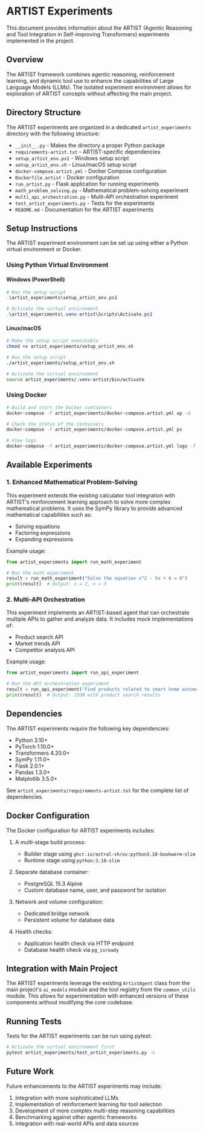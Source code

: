 # ARTIST Experiments

This document provides information about the ARTIST (Agentic Reasoning and Tool Integration in Self-improving Transformers) experiments implemented in the project.

## Overview

The ARTIST framework combines agentic reasoning, reinforcement learning, and dynamic tool use to enhance the capabilities of Large Language Models (LLMs). The isolated experiment environment allows for exploration of ARTIST concepts without affecting the main project.

## Directory Structure

The ARTIST experiments are organized in a dedicated `artist_experiments` directory with the following structure:

- `__init__.py` - Makes the directory a proper Python package
- `requirements-artist.txt` - ARTIST-specific dependencies
- `setup_artist_env.ps1` - Windows setup script
- `setup_artist_env.sh` - Linux/macOS setup script
- `docker-compose.artist.yml` - Docker Compose configuration
- `Dockerfile.artist` - Docker configuration
- `run_artist.py` - Flask application for running experiments
- `math_problem_solving.py` - Mathematical problem-solving experiment
- `multi_api_orchestration.py` - Multi-API orchestration experiment
- `test_artist_experiments.py` - Tests for the experiments
- `README.md` - Documentation for the ARTIST experiments

## Setup Instructions

The ARTIST experiment environment can be set up using either a Python virtual environment or Docker.

### Using Python Virtual Environment

#### Windows (PowerShell)

```powershell
# Run the setup script
.\artist_experiments\setup_artist_env.ps1

# Activate the virtual environment
.\artist_experiments\.venv-artist\Scripts\Activate.ps1
```

#### Linux/macOS

```bash
# Make the setup script executable
chmod +x artist_experiments/setup_artist_env.sh

# Run the setup script
./artist_experiments/setup_artist_env.sh

# Activate the virtual environment
source artist_experiments/.venv-artist/bin/activate
```

### Using Docker

```bash
# Build and start the Docker containers
docker-compose -f artist_experiments/docker-compose.artist.yml up -d

# Check the status of the containers
docker-compose -f artist_experiments/docker-compose.artist.yml ps

# View logs
docker-compose -f artist_experiments/docker-compose.artist.yml logs -f
```

## Available Experiments

### 1. Enhanced Mathematical Problem-Solving

This experiment extends the existing calculator tool integration with ARTIST's reinforcement learning approach to solve more complex mathematical problems. It uses the SymPy library to provide advanced mathematical capabilities such as:

- Solving equations
- Factoring expressions
- Expanding expressions

Example usage:

```python
from artist_experiments import run_math_experiment

# Run the math experiment
result = run_math_experiment("Solve the equation x^2 - 5x + 6 = 0")
print(result)  # Output: x = 2, x = 3
```

### 2. Multi-API Orchestration

This experiment implements an ARTIST-based agent that can orchestrate multiple APIs to gather and analyze data. It includes mock implementations of:

- Product search API
- Market trends API
- Competitor analysis API

Example usage:

```python
from artist_experiments import run_api_experiment

# Run the API orchestration experiment
result = run_api_experiment("Find products related to smart home automation")
print(result)  # Output: JSON with product search results
```

## Dependencies

The ARTIST experiments require the following key dependencies:

- Python 3.10+
- PyTorch 1.10.0+
- Transformers 4.20.0+
- SymPy 1.11.0+
- Flask 2.0.1+
- Pandas 1.3.0+
- Matplotlib 3.5.0+

See `artist_experiments/requirements-artist.txt` for the complete list of dependencies.

## Docker Configuration

The Docker configuration for ARTIST experiments includes:

1. A multi-stage build process:
   - Builder stage using `ghcr.io/astral-sh/uv:python3.10-bookworm-slim`
   - Runtime stage using `python:3.10-slim`

2. Separate database container:
   - PostgreSQL 15.3 Alpine
   - Custom database name, user, and password for isolation

3. Network and volume configuration:
   - Dedicated bridge network
   - Persistent volume for database data

4. Health checks:
   - Application health check via HTTP endpoint
   - Database health check via `pg_isready`

## Integration with Main Project

The ARTIST experiments leverage the existing `ArtistAgent` class from the main project's `ai_models` module and the tool registry from the `common_utils` module. This allows for experimentation with enhanced versions of these components without modifying the core codebase.

## Running Tests

Tests for the ARTIST experiments can be run using pytest:

```bash
# Activate the virtual environment first
pytest artist_experiments/test_artist_experiments.py -v
```

## Future Work

Future enhancements to the ARTIST experiments may include:

1. Integration with more sophisticated LLMs
2. Implementation of reinforcement learning for tool selection
3. Development of more complex multi-step reasoning capabilities
4. Benchmarking against other agentic frameworks
5. Integration with real-world APIs and data sources
